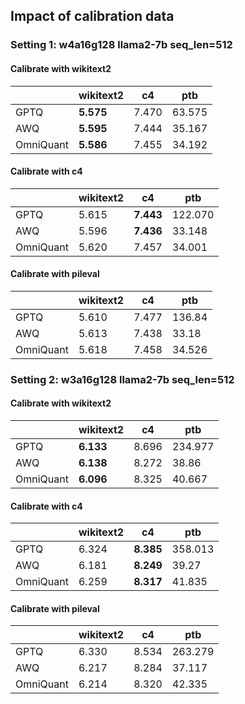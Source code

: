 ## Impact of calibration data

### Setting 1: w4a16g128 llama2-7b seq_len=512

#### Calibrate with wikitext2

|        | wikitext2 | c4   | ptb    |
|--------|-----------|------|--------|
| GPTQ   | **5.575** | 7.470 | 63.575 |
| AWQ    | **5.595** | 7.444 | 35.167 |
| OmniQuant | **5.586** | 7.455 | 34.192 |

#### Calibrate with c4

|        | wikitext2 | c4    | ptb     |
|--------|-----------|-------|---------|
| GPTQ   | 5.615     | **7.443** | 122.070 |
| AWQ    | 5.596     | **7.436** | 33.148  |
| OmniQuant | 5.620     | 7.457 | 34.001  |

#### Calibrate with pileval

|        | wikitext2 | c4    | ptb     |
|--------|-----------|-------|---------|
| GPTQ   | 5.610     | 7.477 | 136.84  |
| AWQ    | 5.613     | 7.438 | 33.18   |
| OmniQuant | 5.618     | 7.458 | 34.526  |


### Setting 2: w3a16g128 llama2-7b seq_len=512

#### Calibrate with wikitext2

|        | wikitext2 | c4   | ptb      |
|--------|-----------|------|----------|
| GPTQ    | **6.133** | 8.696 | 234.977  |
| AWQ    | **6.138** | 8.272 | 38.86    |
| OmniQuant | **6.096** | 8.325 | 40.667   |

#### Calibrate with c4

|        | wikitext2 | c4    | ptb      |
|--------|-----------|-------|----------|
| GPTQ   | 6.324     | **8.385** | 358.013  |
| AWQ    | 6.181     | **8.249** | 39.27    |
| OmniQuant | 6.259     | **8.317** | 41.835   |


#### Calibrate with pileval

|        | wikitext2 | c4    | ptb     |
|--------|-----------|-------|---------|
| GPTQ   | 6.330     | 8.534 | 263.279 |
| AWQ    | 6.217     | 8.284 | 37.117  |
| OmniQuant | 6.214     | 8.320 | 42.335  |